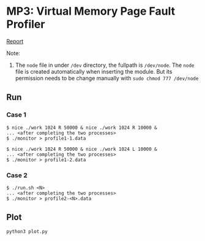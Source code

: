 # MP3: Virtual Memory Page Fault Profiler

[Report](MP3-report.pdf)

Note:

1. The `node` file in under `/dev` directory, the fullpath is `/dev/node`. The `node` file is created automatically when inserting the module. But its permission needs to be change manually with `sudo chmod 777 /dev/node`

## Run

### Case 1

```
$ nice ./work 1024 R 50000 & nice ./work 1024 R 10000 &
... <after completing the two processes>
$ ./monitor > profile1-1.data
```

```
$ nice ./work 1024 R 50000 & nice ./work 1024 L 10000 &
... <after completing the two processes>
$ ./monitor > profile1-2.data
```

### Case 2

```
$ ./run.sh <N>
... <after completing the two processes>
$ ./monitor > profile2-<N>.data
```

## Plot

```
python3 plot.py
```